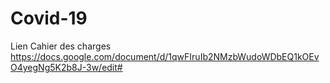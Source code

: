 # Covid-19

Lien Cahier des charges 
https://docs.google.com/document/d/1qwFIruIb2NMzbWudoWDbEQ1kOEvO4yegNg5K2b8J-3w/edit#

